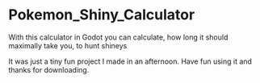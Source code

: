# Pokemon_Shiny_Calculator
With this calculator in Godot you can calculate, how long it should maximally take you, to hunt shineys

It was just a tiny fun project I made in an afternoon. Have fun using it and thanks for downloading.
